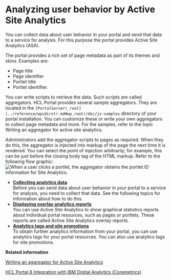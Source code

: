 # Analyzing user behavior by Active Site Analytics

You can collect data about user behavior in your portal and send that data to a service for analysis. For this purpose the portal provides Active Site Analytics \(ASA\).

The portal provides a rich set of page metadata as part of its themes and skins. Examples are:

-   Page title
-   Page identifier
-   Portlet title
-   Portlet identifier.

You can write scripts to retrieve the data. Such scripts are called aggregators. HCL Portal provides several sample aggregators. They are located in the `[PortalServer\_root](../reference/wpsdirstr.md#wp_root)/doc/js-samples` directory of your portal installation. You can customize these or write your own aggregators to collect page metadata and more. For the samples, refer to the topic Writing an aggregator for active site analytics.

Administrators add the aggregator scripts to pages as required. When they do this, the aggregator is injected into markup of the page the next time it is rendered. You can select the point of injection arbitrarily; for example, this can be just before the closing body tag of the HTML markup. Refer to the following flow graphic: ![When a user clicks a portlet, the aggregator obtains the portlet ID information for Site Analytics.](../images/asa_scenario_m.jpg)

-   **[Collecting analytics data](../admin-system/sa_asa_collct_data.md)**  
Before you can send data about user behavior in your portal to a service for analysis, you need to collect that data. See the following topics for information about how to do this.
-   **[Displaying overlay analytics reports](../admin-system/sa_asa_overlay_stats.md)**  
You can use Active Site Analytics to show graphical statistics reports about individual portal resources, such as pages or portlets. These reports are called Active Site Analytics overlay reports.
-   **[Analytics tags and site promotions](../admin-system/sa_asa_anal_tags_site_prom.md)**  
To obtain further analytics information from your portal, you can use analytics tags for your portal resources. You can also use analytics tags for site promotions.


**Related information**  


[Writing an aggregator for Active Site Analytics](../admin-system/sa_asa_cust_script.md)

[HCL Portal 8 Integration with IBM Digital Analytics \(Coremetrics\)](https://support.hcltech.com/csm?id=kb_article&sysparm_article=KB0074915&sys_kb_id=2742800e1bda809083cb86e9cd4bcb4a)

